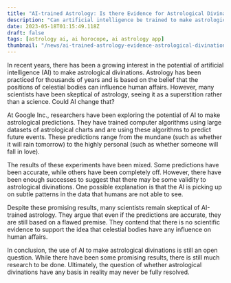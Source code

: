 ```yaml
---
title: "AI-trained Astrology: Is there Evidence for Astrological Divinations?"
description: "Can artificial intelligence be trained to make astrological predictions and is there any evidence for astrological divinations? Read on to find out!"
date: 2023-05-18T01:15:49.118Z
draft: false
tags: [astrology ai, ai horocope, ai astrology app]
thumbnail: "/news/ai-trained-astrology-evidence-astrological-divinations/thumb.png"
---
```


In recent years, there has been a growing interest in the potential of artificial intelligence (AI) to make astrological divinations. Astrology has been practiced for thousands of years and is based on the belief that the positions of celestial bodies can influence human affairs. However, many scientists have been skeptical of astrology, seeing it as a superstition rather than a science. Could AI change that?

At Google Inc., researchers have been exploring the potential of AI to make astrological predictions. They have trained computer algorithms using large datasets of astrological charts and are using these algorithms to predict future events. These predictions range from the mundane (such as whether it will rain tomorrow) to the highly personal (such as whether someone will fall in love).

The results of these experiments have been mixed. Some predictions have been accurate, while others have been completely off. However, there have been enough successes to suggest that there may be some validity to astrological divinations. One possible explanation is that the AI is picking up on subtle patterns in the data that humans are not able to see.

Despite these promising results, many scientists remain skeptical of AI-trained astrology. They argue that even if the predictions are accurate, they are still based on a flawed premise. They contend that there is no scientific evidence to support the idea that celestial bodies have any influence on human affairs.

In conclusion, the use of AI to make astrological divinations is still an open question. While there have been some promising results, there is still much research to be done. Ultimately, the question of whether astrological divinations have any basis in reality may never be fully resolved.
